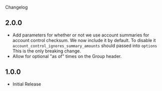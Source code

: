 Changelog

## 2.0.0
- Add parameters for whether or not we use account summaries for account control checksum. We now include it by default. To disable it `account_control_ignores_summary_amounts` should passed into `options` This is the only breaking change.
- Allow for optional "as of" times on the Group header.

## 1.0.0
- Initial Release
